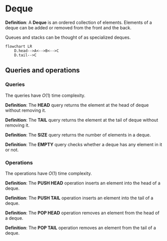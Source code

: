 # Deque

**Definition**: A **Deque** is an ordered collection of elements. Elements of a deque can be added or removed from the front and the back.

Queues and stacks can be thought of as specialized deques.

```mermaid
flowchart LR
	D.head-->A<-->B<-->C
	D.tail-->C
```

## Queries and operations

### Queries

The queries have $O(1)$ time complexity.

**Definition**: The **HEAD** query returns the element at the head of deque without removing it.

**Definition**: The **TAIL** query returns the element at the tail of deque without removing it.

**Definition**: The **SIZE** query returns the number of elements in a deque.

**Definition**: The **EMPTY** query checks whether a deque has any element in it or not.

### Operations

The operations have $O(1)$ time complexity.

**Definition**: The **PUSH HEAD** operation inserts an element into the head of a deque. 

**Definition**: The **PUSH TAIL** operation inserts an element into the tail of a deque.

**Definition**: The **POP HEAD** operation removes an element from the head of a deque.

**Definition**: The **POP TAIL** operation removes an element from the tail of a deque.

